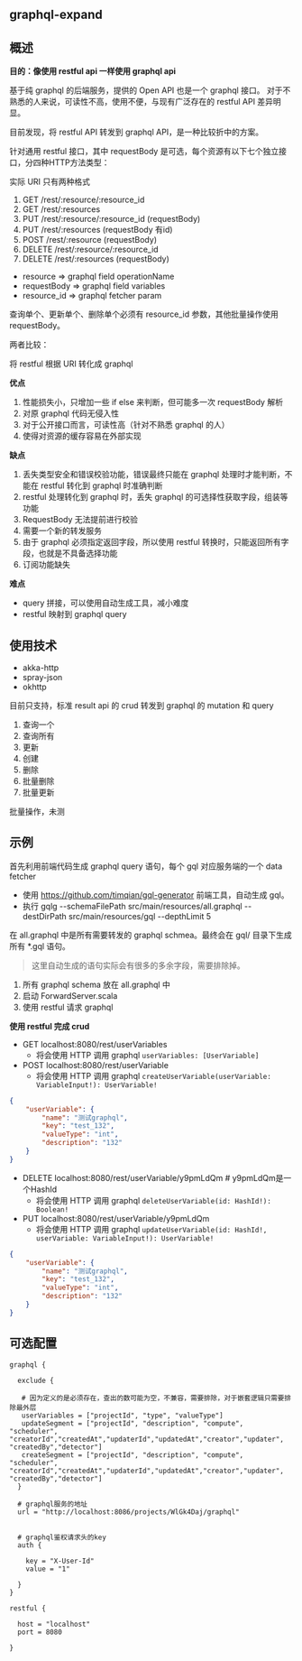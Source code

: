 graphql-expand
--

## 概述

**目的：像使用 restful api 一样使用 graphql api**

基于纯 graphql 的后端服务，提供的 Open API 也是一个 graphql 接口。
对于不熟悉的人来说，可读性不高，使用不便，与现有广泛存在的 restful API 差异明显。

目前发现，将 restful API 转发到 graphql API，是一种比较折中的方案。

针对通用 restful 接口，其中 requestBody 是可选，每个资源有以下七个独立接口，分四种HTTP方法类型：

实际 URI 只有两种格式

1. GET /rest/:resource/:resource_id
2. GET /rest/:resources
3. PUT /rest/:resource/:resource_id             (requestBody)
4. PUT /rest/:resources             (requestBody 有id)
5. POST /rest/:resource             (requestBody)
6. DELETE /rest/:resource/:resource_id 
7. DELETE /rest/:resources          (requestBody)

- resource => graphql field operationName
- requestBody => graphql field variables
- resource_id => graphql fetcher param 

查询单个、更新单个、删除单个必须有 resource_id 参数，其他批量操作使用 requestBody。

两者比较：

将 restful 根据 URI 转化成 graphql

**优点**
1. 性能损失小，只增加一些 if else 来判断，但可能多一次 requestBody 解析
2. 对原 graphql 代码无侵入性
3. 对于公开接口而言，可读性高（针对不熟悉 graphql 的人）
4. 使得对资源的缓存容易在外部实现

**缺点**
1. 丢失类型安全和错误校验功能，错误最终只能在 graphql 处理时才能判断，不能在 restful 转化到 graphql 时准确判断
2. restful 处理转化到 graphql 时，丢失 graphql 的可选择性获取字段，组装等功能
3. RequestBody 无法提前进行校验
4. 需要一个新的转发服务
5. 由于 graphql 必须指定返回字段，所以使用 restful 转换时，只能返回所有字段，也就是不具备选择功能
6. 订阅功能缺失

**难点**
* query 拼接，可以使用自动生成工具，减小难度
* restful 映射到 graphql query

## 使用技术

* akka-http
* spray-json
* okhttp


目前只支持，标准 result api 的 crud 转发到 graphql 的 mutation 和 query 

1. 查询一个
2. 查询所有
3. 更新
4. 创建
5. 删除
6. 批量删除
7. 批量更新

批量操作，未测

## 示例

首先利用前端代码生成 graphql query 语句，每个 gql 对应服务端的一个 data fetcher 

- 使用 https://github.com/timqian/gql-generator 前端工具，自动生成 gql。
- 执行 gqlg --schemaFilePath src/main/resources/all.graphql --destDirPath src/main/resources/gql --depthLimit 5

在 all.graphql 中是所有需要转发的 graphql schmea。最终会在 gql/ 目录下生成所有 *.gql 语句。

> 这里自动生成的语句实际会有很多的多余字段，需要排除掉。

1. 所有 graphql schema 放在 all.graphql 中
2. 启动 ForwardServer.scala
3. 使用 restful 请求 graphql

**使用 restful 完成 crud**

- GET localhost:8080/rest/userVariables 
    - 将会使用 HTTP 调用 graphql `userVariables: [UserVariable]`
- POST localhost:8080/rest/userVariable 
    - 将会使用 HTTP 调用 graphql `createUserVariable(userVariable: VariableInput!): UserVariable!`
```json
{
    "userVariable": {
        "name": "测试graphql",
        "key": "test_132",
        "valueType": "int",
        "description": "132"
    }
}
```
- DELETE localhost:8080/rest/userVariable/y9pmLdQm # y9pmLdQm是一个HashId
    - 将会使用 HTTP 调用 graphql `deleteUserVariable(id: HashId!): Boolean!`
- PUT localhost:8080/rest/userVariable/y9pmLdQm
    - 将会使用 HTTP 调用 graphql `updateUserVariable(id: HashId!, userVariable: VariableInput!): UserVariable!`
```json
{
    "userVariable": {
        "name": "测试graphql",
        "key": "test_132",
        "valueType": "int",
        "description": "132"
    }
}
```

## 可选配置

```
graphql {

  exclude {

   # 因为定义的是必须存在，查出的数可能为空，不兼容，需要排除，对于嵌套逻辑只需要排除最外层
   userVariables = ["projectId", "type", "valueType"]
   updateSegment = ["projectId", "description", "compute", "scheduler", "creatorId","createdAt","updaterId","updatedAt","creator","updater", "createdBy","detector"]
   createSegment = ["projectId", "description", "compute", "scheduler", "creatorId","createdAt","updaterId","updatedAt","creator","updater", "createdBy","detector"]
  }

  # graphql服务的地址
  url = "http://localhost:8086/projects/WlGk4Daj/graphql"


  # graphql鉴权请求头的key
  auth {

    key = "X-User-Id"
    value = "1"

  }
}

restful {

  host = "localhost"
  port = 8080

}
```